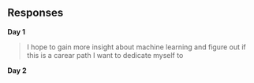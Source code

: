 ## Responses

**Day 1** 
> I hope to gain more insight about machine learning and figure out if this is a carear path I want to dedicate myself to 

**Day 2**
> 
> 
